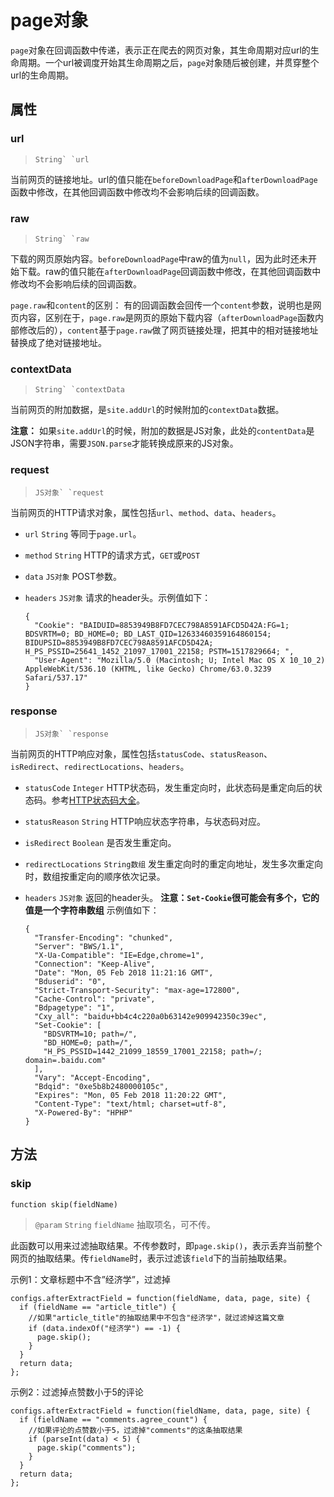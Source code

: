 # page对象

`page`对象在回调函数中传递，表示正在爬去的网页对象，其生命周期对应url的生命周期。一个url被调度开始其生命周期之后，`page`对象随后被创建，并贯穿整个url的生命周期。

## 属性

### url

> ```
> String` `url
> ```

当前网页的链接地址。url的值只能在`beforeDownloadPage`和`afterDownloadPage`函数中修改，在其他回调函数中修改均不会影响后续的回调函数。

### raw

> ```
> String` `raw
> ```

下载的网页原始内容。`beforeDownloadPage`中raw的值为`null`，因为此时还未开始下载。raw的值只能在`afterDownloadPage`回调函数中修改，在其他回调函数中修改均不会影响后续的回调函数。

`page.raw`和`content`的区别：
有的回调函数会回传一个`content`参数，说明也是网页内容，区别在于，`page.raw`是网页的原始下载内容（`afterDownloadPage`函数内部修改后的），`content`基于`page.raw`做了网页链接处理，把其中的相对链接地址替换成了绝对链接地址。

### contextData

> ```
> String` `contextData
> ```

当前网页的附加数据，是`site.addUrl`的时候附加的`contextData`数据。

**注意：**
如果`site.addUrl`的时候，附加的数据是JS对象，此处的`contentData`是JSON字符串，需要`JSON.parse`才能转换成原来的JS对象。

### request

> ```
> JS对象` `request
> ```

当前网页的HTTP请求对象，属性包括`url`、`method`、`data`、`headers`。

- `url` `String`
  等同于`page.url`。

- `method` `String`
  HTTP的请求方式，`GET`或`POST`

- `data` `JS对象`
  POST参数。

- `headers` `JS对象`
  请求的header头。示例值如下：

  ```
  {
    "Cookie": "BAIDUID=8853949B8FD7CEC798A8591AFCD5D42A:FG=1; BDSVRTM=0; BD_HOME=0; BD_LAST_QID=12633460359164860154; BIDUPSID=8853949B8FD7CEC798A8591AFCD5D42A; H_PS_PSSID=25641_1452_21097_17001_22158; PSTM=1517829664; ",
    "User-Agent": "Mozilla/5.0 (Macintosh; U; Intel Mac OS X 10_10_2) AppleWebKit/536.10 (KHTML, like Gecko) Chrome/63.0.3239 Safari/537.17"
  }
  ```

### response

> ```
> JS对象` `response
> ```

当前网页的HTTP响应对象，属性包括`statusCode`、`statusReason`、`isRedirect`、`redirectLocations`、`headers`。

- `statusCode` `Integer`
  HTTP状态码，发生重定向时，此状态码是重定向后的状态码。参考[HTTP状态码大全](https://web.archive.org/web/20180616054531/http://www.cnblogs.com/lxinxuan/archive/2009/10/22/1588053.html)。

- `statusReason` `String`
  HTTP响应状态字符串，与状态码对应。

- `isRedirect` `Boolean`
  是否发生重定向。

- `redirectLocations` `String数组`
  发生重定向时的重定向地址，发生多次重定向时，数组按重定向的顺序依次记录。

- `headers` `JS对象`
  返回的header头。
  **注意：`Set-Cookie`很可能会有多个，它的值是一个字符串数组**
  示例值如下：

  ```
  {
    "Transfer-Encoding": "chunked",
    "Server": "BWS/1.1",
    "X-Ua-Compatible": "IE=Edge,chrome=1",
    "Connection": "Keep-Alive",
    "Date": "Mon, 05 Feb 2018 11:21:16 GMT",
    "Bduserid": "0",
    "Strict-Transport-Security": "max-age=172800",
    "Cache-Control": "private",
    "Bdpagetype": "1",
    "Cxy_all": "baidu+bb4c4c220a0b63142e909942350c39ec",
    "Set-Cookie": [
      "BDSVRTM=10; path=/",
      "BD_HOME=0; path=/",
      "H_PS_PSSID=1442_21099_18559_17001_22158; path=/; domain=.baidu.com"
    ],
    "Vary": "Accept-Encoding",
    "Bdqid": "0xe5b8b2480000105c",
    "Expires": "Mon, 05 Feb 2018 11:20:22 GMT",
    "Content-Type": "text/html; charset=utf-8",
    "X-Powered-By": "HPHP"
  }
  ```

## 方法

### skip

```
function skip(fieldName)
```

> `@param` `String` `fieldName` 抽取项名，可不传。

此函数可以用来过滤抽取结果。不传参数时，即`page.skip()`，表示丢弃当前整个网页的抽取结果。传`fieldName`时，表示过滤该`field`下的当前抽取结果。

示例1：文章标题中不含”经济学”，过滤掉

```
configs.afterExtractField = function(fieldName, data, page, site) {
  if (fieldName == "article_title") {
    //如果"article_title"的抽取结果中不包含"经济学"，就过滤掉这篇文章
    if (data.indexOf("经济学") == -1) {
      page.skip();
    }
  }
  return data;
};
```



示例2：过滤掉点赞数小于5的评论

```
configs.afterExtractField = function(fieldName, data, page, site) {
  if (fieldName == "comments.agree_count") {
    //如果评论的点赞数小于5，过滤掉"comments"的这条抽取结果
    if (parseInt(data) < 5) {
      page.skip("comments");
    }
  }
  return data;
};
```